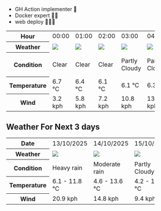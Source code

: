 - GH Action implementer 🚀
- Docker expert 🐳🚢
- web deploy 👨🏻‍💻

<div style="width:400px">


<table>
    <tr>
        <th>Hour</th>
        <td>00:00</td><td>01:00</td><td>02:00</td><td>03:00</td><td>04:00</td><td>05:00</td><td>06:00</td><td>07:00</td><td>08:00</td><td>09:00</td><td>10:00</td><td>11:00</td><td>12:00</td><td>13:00</td><td>14:00</td><td>15:00</td><td>16:00</td><td>17:00</td><td>18:00</td><td>19:00</td><td>20:00</td><td>21:00</td><td>22:00</td><td>23:00</td>
    </tr>
    <tr>
        <th>Weather</th>
        <td><img src="https://cdn.weatherapi.com/weather/64x64/night/113.png"></img></td><td><img src="https://cdn.weatherapi.com/weather/64x64/night/113.png"></img></td><td><img src="https://cdn.weatherapi.com/weather/64x64/night/113.png"></img></td><td><img src="https://cdn.weatherapi.com/weather/64x64/night/116.png"></img></td><td><img src="https://cdn.weatherapi.com/weather/64x64/night/116.png"></img></td><td><img src="https://cdn.weatherapi.com/weather/64x64/night/116.png"></img></td><td><img src="https://cdn.weatherapi.com/weather/64x64/night/176.png"></img></td><td><img src="https://cdn.weatherapi.com/weather/64x64/night/296.png"></img></td><td><img src="https://cdn.weatherapi.com/weather/64x64/day/296.png"></img></td><td><img src="https://cdn.weatherapi.com/weather/64x64/day/122.png"></img></td><td><img src="https://cdn.weatherapi.com/weather/64x64/day/296.png"></img></td><td><img src="https://cdn.weatherapi.com/weather/64x64/day/296.png"></img></td><td><img src="https://cdn.weatherapi.com/weather/64x64/day/296.png"></img></td><td><img src="https://cdn.weatherapi.com/weather/64x64/day/296.png"></img></td><td><img src="https://cdn.weatherapi.com/weather/64x64/day/296.png"></img></td><td><img src="https://cdn.weatherapi.com/weather/64x64/day/296.png"></img></td><td><img src="https://cdn.weatherapi.com/weather/64x64/day/296.png"></img></td><td><img src="https://cdn.weatherapi.com/weather/64x64/day/302.png"></img></td><td><img src="https://cdn.weatherapi.com/weather/64x64/day/302.png"></img></td><td><img src="https://cdn.weatherapi.com/weather/64x64/day/302.png"></img></td><td><img src="https://cdn.weatherapi.com/weather/64x64/day/302.png"></img></td><td><img src="https://cdn.weatherapi.com/weather/64x64/night/302.png"></img></td><td><img src="https://cdn.weatherapi.com/weather/64x64/night/302.png"></img></td><td><img src="https://cdn.weatherapi.com/weather/64x64/night/302.png"></img></td>
    </tr>
    <tr>
        <th>Condition</th>
        <td width="200px">Clear </td><td width="200px">Clear </td><td width="200px">Clear </td><td width="200px">Partly Cloudy </td><td width="200px">Partly Cloudy </td><td width="200px">Partly Cloudy </td><td width="200px">Patchy rain nearby</td><td width="200px">Light rain</td><td width="200px">Light rain</td><td width="200px">Overcast</td><td width="200px">Light rain</td><td width="200px">Light rain</td><td width="200px">Light rain</td><td width="200px">Light rain</td><td width="200px">Light rain</td><td width="200px">Light rain</td><td width="200px">Light rain</td><td width="200px">Moderate rain</td><td width="200px">Moderate rain</td><td width="200px">Moderate rain</td><td width="200px">Moderate rain</td><td width="200px">Moderate rain</td><td width="200px">Moderate rain</td><td width="200px">Moderate rain</td>
    </tr>
    <tr>
        <th>Temperature</th>
        <td>6.7 °C</td><td>6.4 °C</td><td>6.1 °C</td><td>6.1 °C</td><td>6.3 °C</td><td>6.6 °C</td><td>7.7 °C</td><td>8.8 °C</td><td>8.5 °C</td><td>10.3 °C</td><td>8.9 °C</td><td>9.5 °C</td><td>9.9 °C</td><td>10.5 °C</td><td>11.1 °C</td><td>11.6 °C</td><td>11.8 °C</td><td>11.7 °C</td><td>11.6 °C</td><td>11.7 °C</td><td>11.6 °C</td><td>11.5 °C</td><td>11.6 °C</td><td>11.4 °C</td>
    </tr>
    <tr>
        <th>Wind</th>
        <td>3.2 kph</td><td>5.8 kph</td><td>7.2 kph</td><td>10.8 kph</td><td>13.3 kph</td><td>15.5 kph</td><td>18.4 kph</td><td>19.4 kph</td><td>20.9 kph</td><td>19.1 kph</td><td>19.8 kph</td><td>19.4 kph</td><td>20.2 kph</td><td>18.4 kph</td><td>17.3 kph</td><td>20.2 kph</td><td>18.7 kph</td><td>18 kph</td><td>19.8 kph</td><td>18.4 kph</td><td>12.2 kph</td><td>13.3 kph</td><td>20.2 kph</td><td>20.9 kph</td>
    </tr>
</table>


<div/>

## Weather For Next 3 days

<div style="width:400px">


<table>
    <tr>
        <th>Date</th>
        <td>13/10/2025</td><td>14/10/2025</td><td>15/10/2025</td>
    </tr>
    <tr>
        <th>Weather</th>
        <td><img src="https://cdn.weatherapi.com/weather/64x64/day/308.png"/></td><td><img src="https://cdn.weatherapi.com/weather/64x64/day/302.png"/></td><td><img src="https://cdn.weatherapi.com/weather/64x64/day/116.png"/></td>
    </tr>
    <tr>
        <th>Condition</th>
        <td width="200px">Heavy rain</td><td width="200px">Moderate rain</td><td width="200px">Partly Cloudy </td>
    </tr>
    <tr>
        <th>Temperature</th>
        <td>6.1 -  11.8 °C</td><td>4.6 -  13.6 °C</td><td>4.2 -  12.6 °C</td>
    </tr>
    <tr>
        <th>Wind</th>
        <td>20.9 kph</td><td>14.8 kph</td><td>9.4 kph</td>
    </tr>
</table>


<div/>


